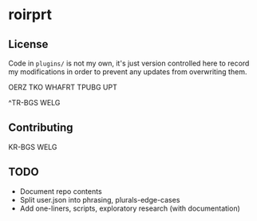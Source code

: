 # roirprt

## License

Code in `plugins/` is not my own, it's just
version controlled here to record my modifications
in order to prevent any updates from overwriting them.

OERZ TKO WHAFRT TPUBG UPT

^TR-BGS WELG

## Contributing

KR-BGS WELG

## TODO

* Document repo contents
* Split user.json into phrasing, plurals-edge-cases
* Add one-liners, scripts, exploratory research (with documentation)
